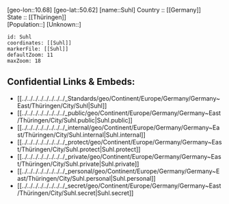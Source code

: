 ﻿---
location: [50.62,10.68] 
mapzoom: [7,12] 
mapmarker: city 
type: City
tags:
- geo/City


SpocWebEntityId: 34652
isDeleted: false
confidential: public

---
[geo-lon::10.68] 
[geo-lat::50.62] 
[name::Suhl] 
Country :: [[Germany]]  
State :: [[Thüringen]]  
[Population::] 
[Unknown::] 


```leaflet
id: Suhl
coordinates: [[Suhl]] 
markerFile: [[Suhl]] 
defaultZoom: 11 
maxZoom: 18
```


## Confidential Links & Embeds: 
- [[../../../../../../../../_Standards/geo/Continent/Europe/Germany/Germany~East/Thüringen/City/Suhl|Suhl]] 
- [[../../../../../../../../_public/geo/Continent/Europe/Germany/Germany~East/Thüringen/City/Suhl.public|Suhl.public]] 
- [[../../../../../../../../_internal/geo/Continent/Europe/Germany/Germany~East/Thüringen/City/Suhl.internal|Suhl.internal]] 
- [[../../../../../../../../_protect/geo/Continent/Europe/Germany/Germany~East/Thüringen/City/Suhl.protect|Suhl.protect]] 
- [[../../../../../../../../_private/geo/Continent/Europe/Germany/Germany~East/Thüringen/City/Suhl.private|Suhl.private]] 
- [[../../../../../../../../_personal/geo/Continent/Europe/Germany/Germany~East/Thüringen/City/Suhl.personal|Suhl.personal]] 
- [[../../../../../../../../_secret/geo/Continent/Europe/Germany/Germany~East/Thüringen/City/Suhl.secret|Suhl.secret]] 
